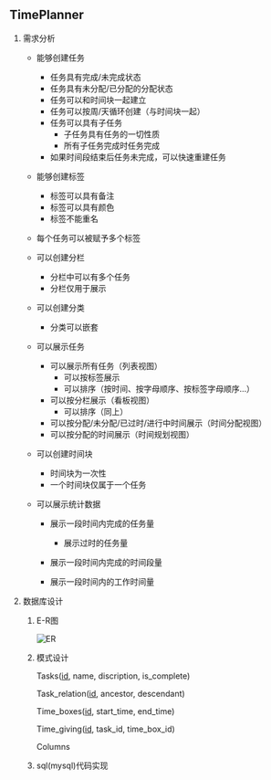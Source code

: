 ## TimePlanner

1. 需求分析

   - 能够创建任务

     - 任务具有完成/未完成状态
     - 任务具有未分配/已分配的分配状态
     - 任务可以和时间块一起建立
     - 任务可以按周/天循环创建（与时间块一起）
     - 任务可以具有子任务
       - 子任务具有任务的一切性质
       - 所有子任务完成时任务完成
     - 如果时间段结束后任务未完成，可以快速重建任务

   - 能够创建标签

     - 标签可以具有备注
     - 标签可以具有颜色
     - 标签不能重名

   - 每个任务可以被赋予多个标签

   - 可以创建分栏

     - 分栏中可以有多个任务
     - 分栏仅用于展示

   - 可以创建分类

     - 分类可以嵌套

   - 可以展示任务

     - 可以展示所有任务（列表视图）
       - 可以按标签展示
       - 可以排序（按时间、按字母顺序、按标签字母顺序…）
     - 可以按分栏展示（看板视图）
       - 可以排序（同上）
     - 可以按分配/未分配/已过时/进行中时间展示（时间分配视图）
     - 可以按分配的时间展示（时间规划视图）

   - 可以创建时间块

     - 时间块为一次性
     - 一个时间块仅属于一个任务

   - 可以展示统计数据

     - 展示一段时间内完成的任务量

       - 展示过时的任务量

     - 展示一段时间内完成的时间段量

     - 展示一段时间内的工作时间量

       

2. 数据库设计

   1. E-R图

      ![ER](C:\Users\86131\Desktop\笔记\image\ER.png)
   
   2. 模式设计
   
      Tasks(<u>id</u>, name, discription, is_complete)
   
      Task_relation(<u>id</u>, ancestor, descendant)
   
      Time_boxes(<u>id</u>, start_time, end_time)
   
      Time_giving(<u>id</u>, task_id, time_box_id)
   
      Columns
   
   3. sql(mysql)代码实现